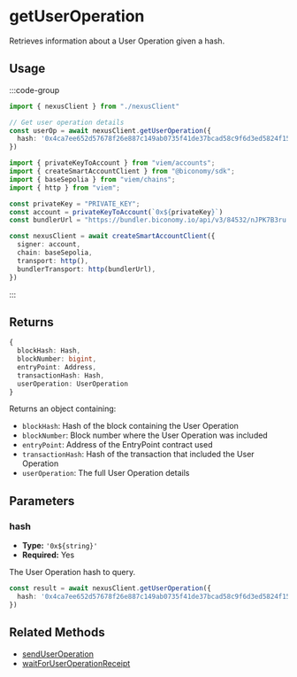 # getUserOperation

Retrieves information about a User Operation given a hash.

## Usage

:::code-group

```typescript [example.ts]
import { nexusClient } from "./nexusClient"

// Get user operation details
const userOp = await nexusClient.getUserOperation({
  hash: '0x4ca7ee652d57678f26e887c149ab0735f41de37bcad58c9f6d3ed5824f15b74d'
})
```

```typescript [nexusClient.ts]
import { privateKeyToAccount } from "viem/accounts";
import { createSmartAccountClient } from "@biconomy/sdk";
import { baseSepolia } from "viem/chains"; 
import { http } from "viem"; 

const privateKey = "PRIVATE_KEY";
const account = privateKeyToAccount(`0x${privateKey}`)
const bundlerUrl = "https://bundler.biconomy.io/api/v3/84532/nJPK7B3ru.dd7f7861-190d-41bd-af80-6877f74b8f44"; 

const nexusClient = await createSmartAccountClient({
  signer: account, 
  chain: baseSepolia,
  transport: http(), 
  bundlerTransport: http(bundlerUrl), 
})
```

:::

## Returns

```typescript
{
  blockHash: Hash,
  blockNumber: bigint,
  entryPoint: Address,
  transactionHash: Hash,
  userOperation: UserOperation
}
```

Returns an object containing:
- `blockHash`: Hash of the block containing the User Operation
- `blockNumber`: Block number where the User Operation was included
- `entryPoint`: Address of the EntryPoint contract used
- `transactionHash`: Hash of the transaction that included the User Operation
- `userOperation`: The full User Operation details

## Parameters

### hash

- **Type:** `'0x${string}'`
- **Required:** Yes

The User Operation hash to query.

```typescript
const result = await nexusClient.getUserOperation({
  hash: '0x4ca7ee652d57678f26e887c149ab0735f41de37bcad58c9f6d3ed5824f15b74d'
})
```

## Related Methods

- [sendUserOperation](/nexus-client/methods/sendUserOperation)
- [waitForUserOperationReceipt](/nexus-client/methods/waitForUserOperationReceipt) 